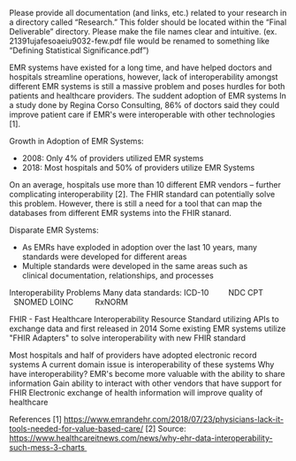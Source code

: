 Please provide all documentation (and links, etc.) related to your research in a directory called “Research.” This folder should be located within the “Final Deliverable” directory. Please make the file names clear and intuitive. (ex. 21391ujafesoaeiu9032-few.pdf file would be renamed to something like “Defining Statistical Significance.pdf”)

EMR systems have existed for a long time, and have helped doctors and hospitals streamline operations, however, lack of interoperability amongst different EMR systems is still a massive problem and poses hurdles for both patients and healthcare providers. The suddent adoption of EMR systems  In a study done by Regina Corso Consulting, 86% of doctors said they could improve patient care if EMR's were interoperable with other technologies [1].


Growth in Adoption of EMR Systems:
* 2008: Only 4% of providers utilized EMR systems
* 2018: Most hospitals and 50% of providers utilize EMR Systems

On an average, hospitals use more than 10 different EMR vendors – further complicating interoperability [2]. The FHIR standard can potentially solve this problem. However, there is still a need for a tool that can map the databases from different EMR systems into the FHIR stanard.


Disparate EMR Systems:
* As EMRs have exploded in adoption over the last 10 years, many standards were developed for different areas
* Multiple standards were developed in the same areas such as clinical documentation, relationships, and processes

Interoperability Problems
Many data standards:
ICD-10         NDC
CPT              SNOMED
LOINC          RxNORM

FHIR - Fast Healthcare Interoperability Resource
Standard utilizing APIs to exchange data and first released in 2014
Some existing EMR systems utilize "FHIR Adapters" to solve interoperability with new FHIR standard

Most hospitals and half of providers have adopted electronic record systems
A current domain issue is interoperability of these systems
Why have interoperability?
EMR's become more valuable with the ability to share information
Gain ability to interact with other vendors that have support for FHIR
Electronic exchange of health information will improve quality of healthcare

References
[1] https://www.emrandehr.com/2018/07/23/physicians-lack-it-tools-needed-for-value-based-care/
[2] Source: https://www.healthcareitnews.com/news/why-ehr-data-interoperability-such-mess-3-charts 

